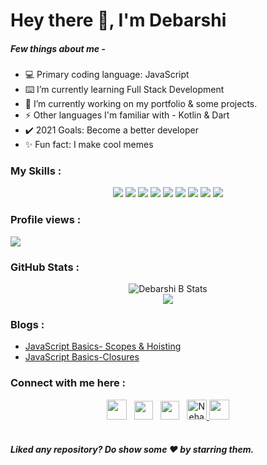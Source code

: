 # Hey there 👋, I'm Debarshi

##### Few things about me -

<ul list-style-type="none">
  <li>💻 Primary coding language: JavaScript </li>
  <li> ⌨️ I’m currently learning Full Stack Development</li>
  <li>🔭 I’m currently working on my portfolio & some projects.</li>
  <li>⚡ Other languages I'm familiar with - Kotlin & Dart</li>
  <li>✔️ 2021 Goals: Become a better developer </li>
  <li>✨ Fun fact: I make cool memes</li>
</ul>

### My Skills :

<div align="center">
<img src="https://img.shields.io/badge/React-20232A?style=for-the-badge&logo=react&logoColor=61DAFB"/>

<img src="https://img.shields.io/badge/HTML5-E34F26?style=for-the-badge&logo=html5&logoColor=white" />

<img src="https://img.shields.io/badge/JavaScript-F7DF1E?style=for-the-badge&logo=javascript&logoColor=black"/>

<img src="https://img.shields.io/badge/CSS3-1572B6?style=for-the-badge&logo=css3&logoColor=white"/>

<img src="https://img.shields.io/badge/Kotlin-0095D5?&style=for-the-badge&logo=kotlin&logoColor=white"/>

<img src="https://img.shields.io/badge/Markdown-000000?style=for-the-badge&logo=markdown&logoColor=white"/>

<img src="https://img.shields.io/badge/Dart-0175C2?style=for-the-badge&logo=dart&logoColor=white"/>

<img src="https://img.shields.io/badge/Flutter-02569B?style=for-the-badge&logo=flutter&logoColor=white"/>

<img src="https://img.shields.io/badge/next.js-000000?style=for-the-badge&logo=next-dot-js&logoColor=white"/>

</div>

### Profile views :

<img src="https://profile-counter.glitch.me/{Debarshi95}/count.svg" />

### GitHub Stats :

<div align="center"> 
<img src="https://github-readme-stats.vercel.app/api?username=Debarshi95&show_icons=true&theme=gotham" alt="Debarshi B Stats" />

<br/>

<img src="https://github-readme-stats.vercel.app/api/top-langs/?username=Debarshi95&layout=compact"/>
</div>

### Blogs :

<ul list-style-type="none">
<li>
  <a target="_blank" href="https://dev.to/devdebarshi/javascript-basics-scopes-hoisting-2lmj">JavaScript Basics- Scopes & Hoisting 
  </a>
</li>
<li>
  <a target="_blank" href="https://dev.to/devdebarshi/javascript-basics-closures-hgp">JavaScript Basics-Closures
  </a>
</li>
</ul>

### Connect with me here :

<div align="center">
<a href="https://www.linkedin.com/in/debarshi-bhattacharjee-5a9289164/" target="_blank"><img height="32" src="https://img.shields.io/badge/linkedin-blue.svg?&style=for-the-badge&logo=linkedin&logoColor=white" /></a> &nbsp;
<a href="mailto:devdbhatt0@gmail.com" style="text-decoration:none"><img height="30" src = "https://img.shields.io/badge/gmail-c14438?&style=for-the-badge&logo=gmail&logoColor=white"></a> &nbsp;
<a href="https://twitter.com/debarshib13" target="_blank"><img height="30" src = "https://img.shields.io/badge/twitter-%231DA1F2.svg?&style=for-the-badge&logo=twitter&logoColor=white"></a> &nbsp;
<a href="https://dev.to/devdebarshi">
  <img src="https://d2fltix0v2e0sb.cloudfront.net/dev-badge.svg" alt="Neha Soni's DEV Community Profile" height="32">
</a>
<a href="https://devdebarshi.hashnode.dev" target="_blank"> <img height="32" src="https://img.shields.io/badge/Hashnode-%230077B5.svg?&style=for-the-badge&logo=Hashnode&logoColor=white"></a>

</div>

<br/>
<h5>Liked any repository? Do show some ❤️ by starring them.</h5>
